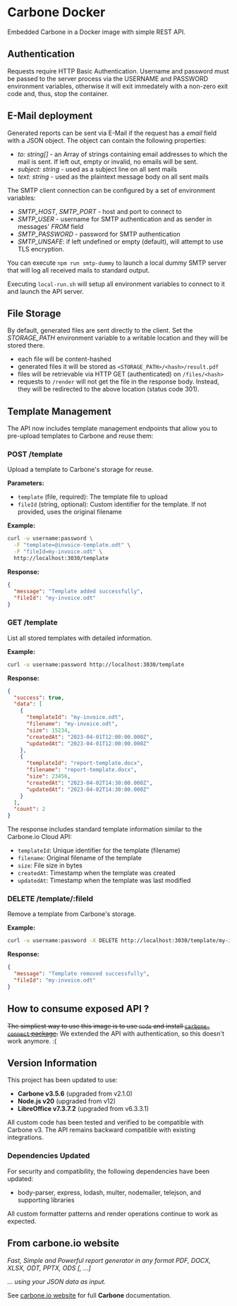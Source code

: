 # Carbone Docker

Embedded Carbone in a Docker image with simple REST API.

## Authentication

Requests require HTTP Basic Authentication. Username and password must be passed to the server process via the USERNAME and PASSWORD environment variables, otherwise it will exit immedately with a non-zero exit code and, thus, stop the container.

## E-Mail deployment

Generated reports can be sent via E-Mail if the request has a _email_ field with a JSON object. The object can contain the following properties:

- _to: string[]_ - an Array of strings containing email addresses to which the mail is sent. If left out, empty or invalid, no emails will be sent.
- _subject: string_ - used as a subject line on all sent mails
- _text: string_ - used as the plaintext message body on all sent mails

The SMTP client connection can be configured by a set of environment variables:

- _SMTP_HOST_, _SMTP_PORT_ - host and port to connect to
- _SMTP_USER_ - username for SMTP authentication and as sender in messages' _FROM_ field
- _SMTP_PASSWORD_ - password for SMTP authentication
- _SMTP_UNSAFE_: if left undefined or empty (default), will attempt to use TLS encryption.

You can execute `npm run smtp-dummy` to launch a local dummy SMTP server that will log all received mails to standard output.

Executing `local-run.sh` will setup all environment variables to connect to it and launch the API server.

## File Storage

By default, generated files are sent directly to the client. Set the _STORAGE_PATH_ environment variable to a writable location and they will be stored there.

- each file will be content-hashed
- generated files it will be stored as `<STORAGE_PATH>/<hash>/result.pdf`
- files will be retrievable via HTTP GET (authenticated) on `/files/<hash>`
- requests to `/render` will not get the file in the response body. Instead, they will be redirected to the above location (status code 301).

## Template Management

The API now includes template management endpoints that allow you to pre-upload templates to Carbone and reuse them:

### POST /template

Upload a template to Carbone's storage for reuse.

**Parameters:**
- `template` (file, required): The template file to upload
- `fileId` (string, optional): Custom identifier for the template. If not provided, uses the original filename

**Example:**
```bash
curl -u username:password \
  -F "template=@invoice-template.odt" \
  -F "fileId=my-invoice.odt" \
  http://localhost:3030/template
```

**Response:**
```json
{
  "message": "Template added successfully",
  "fileId": "my-invoice.odt"
}
```

### GET /template

List all stored templates with detailed information.

**Example:**
```bash
curl -u username:password http://localhost:3030/template
```

**Response:**
```json
{
  "success": true,
  "data": [
    {
      "templateId": "my-invoice.odt",
      "filename": "my-invoice.odt",
      "size": 15234,
      "createdAt": "2023-04-01T12:00:00.000Z",
      "updatedAt": "2023-04-01T12:00:00.000Z"
    },
    {
      "templateId": "report-template.docx",
      "filename": "report-template.docx",
      "size": 23456,
      "createdAt": "2023-04-02T14:30:00.000Z",
      "updatedAt": "2023-04-02T14:30:00.000Z"
    }
  ],
  "count": 2
}
```

The response includes standard template information similar to the Carbone.io Cloud API:
- `templateId`: Unique identifier for the template (filename)
- `filename`: Original filename of the template
- `size`: File size in bytes
- `createdAt`: Timestamp when the template was created
- `updatedAt`: Timestamp when the template was last modified

### DELETE /template/:fileId

Remove a template from Carbone's storage.

**Example:**
```bash
curl -u username:password -X DELETE http://localhost:3030/template/my-invoice.odt
```

**Response:**
```json
{
  "message": "Template removed successfully",
  "fileId": "my-invoice.odt"
}
```

## How to consume exposed API ?

~~The simpliest way to use this image is to use `node` and install [`carbone-connect` package](https://npmjs.org/carbone-connect).~~ We extended the API with authentication, so this doesn't work anymore. :(

## Version Information

This project has been updated to use:
- **Carbone v3.5.6** (upgraded from v2.1.0)
- **Node.js v20** (upgraded from v12)
- **LibreOffice v7.3.7.2** (upgraded from v6.3.3.1)

All custom code has been tested and verified to be compatible with Carbone v3. The API remains backward compatible with existing integrations.

### Dependencies Updated

For security and compatibility, the following dependencies have been updated:
- body-parser, express, lodash, multer, nodemailer, telejson, and supporting libraries

All custom formatter patterns and render operations continue to work as expected.

## From carbone.io website

_Fast, Simple and Powerful report generator in any format PDF, DOCX, XLSX, ODT, PPTX, ODS [, ...]_

_... using your JSON data as input._

See [carbone.io website](https://carbone.io) for full **Carbone** documentation.

